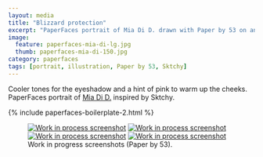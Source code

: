 ```yaml
---
layout: media
title: "Blizzard protection"
excerpt: "PaperFaces portrait of Mia Di D. drawn with Paper by 53 on an iPad."
image: 
  feature: paperfaces-mia-di-lg.jpg
  thumb: paperfaces-mia-di-150.jpg
category: paperfaces
tags: [portrait, illustration, Paper by 53, Sktchy]
---
```


Cooler tones for the eyeshadow and a hint of pink to warm up the cheeks. PaperFaces portrait of [Mia Di D.](http://sktchy.com/BBBOaH) inspired by Sktchy.

{% include paperfaces-boilerplate-2.html %}

<figure class="third">
	<a href="{{ site.url }}/images/paperfaces-mia-di-process-1-lg.jpg"><img src="{{ site.url }}/images/paperfaces-mia-di-process-1-600.jpg" alt="Work in process screenshot"></a>
	<a href="{{ site.url }}/images/paperfaces-mia-di-process-2-lg.jpg"><img src="{{ site.url }}/images/paperfaces-mia-di-process-2-600.jpg" alt="Work in process screenshot"></a>
	<a href="{{ site.url }}/images/paperfaces-mia-di-process-3-lg.jpg"><img src="{{ site.url }}/images/paperfaces-mia-di-process-3-600.jpg" alt="Work in process screenshot"></a>
	<a href="{{ site.url }}/images/paperfaces-mia-di-process-4-lg.jpg"><img src="{{ site.url }}/images/paperfaces-mia-di-process-4-600.jpg" alt="Work in process screenshot"></a>
	<figcaption>Work in progress screenshots (Paper by 53).</figcaption>
</figure>